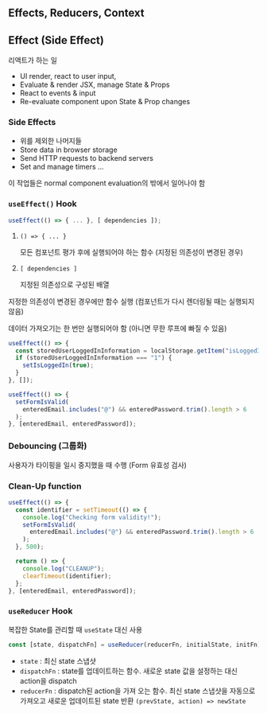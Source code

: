 ## Effects, Reducers, Context



## Effect (Side Effect)

리액트가 하는 일

- UI render, react to user input,
- Evaluate & render JSX, manage State & Props
- React to events & input
- Re-evaluate component upon State & Prop changes



### Side Effects

- 위를 제외한 나머지들
- Store data in browser storage
- Send HTTP requests to backend servers
- Set and manage timers ...

이 작업들은 normal component evaluation의 밖에서 일어나야 함



### `useEffect()` Hook

```javascript
useEffect(() => { ... }, [ dependencies ]);
```

1. `() => { ... }`

   모든 컴포넌트 평가 후에 실행되어야 하는 함수 (지정된 의존성이 변경된 경우)

2. `[ dependencies ]`

   지정된 의존성으로 구성된 배열

지정한 의존성이 변경된 경우에만 함수 실행 (컴포넌트가 다시 렌더링될 때는 실행되지 않음)



데이터 가져오기는 한 번만 실행되어야 함 (아니면 무한 루프에 빠질 수 있음)

```javascript
useEffect(() => {
  const storedUserLoggedInInformation = localStorage.getItem("isLoggedIn");
  if (storedUserLoggedInInformation === "1") {
    setIsLoggedIn(true);
  }
}, []);
```

```javascript
useEffect(() => {
  setFormIsValid(
    enteredEmail.includes("@") && enteredPassword.trim().length > 6
  );
}, [enteredEmail, enteredPassword]);
```



### Debouncing (그룹화)

사용자가 타이핑을 일시 중지했을 때 수행 (Form 유효성 검사)



### Clean-Up function

```javascript
useEffect(() => {
  const identifier = setTimeout(() => {
    console.log("Checking form validity!");
    setFormIsValid(
      enteredEmail.includes("@") && enteredPassword.trim().length > 6
    );
  }, 500);

  return () => {
    console.log("CLEANUP");
    clearTimeout(identifier);
  };
}, [enteredEmail, enteredPassword]);
```



### `useReducer` Hook

복잡한 State를 관리할 때 `useState` 대신 사용

```javascript
const [state, dispatchFn] = useReducer(reducerFn, initialState, initFn);
```

- `state` : 최신 state 스냅샷
- `dispatchFn` : state를 업데이트하는 함수. 새로운 state 값을 설정하는 대신 action을 dispatch
- `reducerFn` : dispatch된 action을 가져 오는 함수. 최신 state 스냅샷을 자동으로 가져오고 새로운 업데이트된 state 반환 `(prevState, action) => newState`





